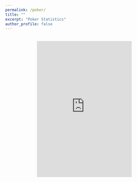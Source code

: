 ```yaml
---
permalink: /poker/
title: ""
excerpt: "Poker Statistics"
author_profile: false
---
```


<div style="text-align: center; margin: 2rem 0;">
  <iframe width="60%" height="433" seamless frameborder="0" scrolling="no" src="https://docs.google.com/spreadsheets/d/e/2PACX-1vQd7mRb-x8CPGrIrFRGA7OECfWdj9ywuA6hQP2ABwbo6F26X1GWqMVpjcrpcS1N91IxVmmMRrIzJsQp/pubchart?oid=1108504575&amp;format=interactive"></iframe>
</div> 